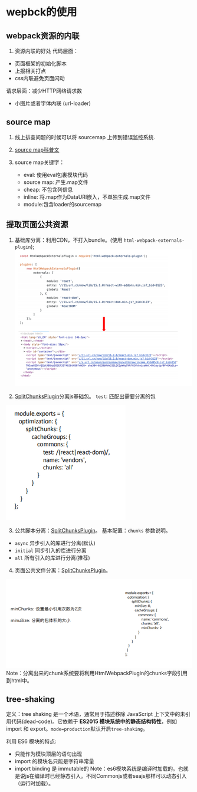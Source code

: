# wepbck的使用

## webpack资源的内联

1. 资源内联的好处
代码层面：

+ ⻚⾯框架的初始化脚本
+ 上报相关打点
+ css内联避免⻚⾯闪动

请求层面：减少HTTP网络请求数

+ ⼩图⽚或者字体内联 (url-loader)

## source map

1. 线上排查问题的时候可以将 sourcemap 上传到错误监控系统.

2. [source map科普文](http://www.ruanyifeng.com/blog/2013/01/javascript_source_map.html)

3. source map关键字：
    + eval: 使⽤eval包裹模块代码
    + source map: 产⽣.map⽂件
    + cheap: 不包含列信息
    + inline: 将.map作为DataURI嵌⼊，不单独⽣成.map⽂件
    + module:包含loader的sourcemap

## 提取页面公共资源

1. 基础库分离：利用CDN，不打入bundle。(使⽤ `html-webpack-externals-plugin`);
![CDN打包](./images/html-webpack-externals-plugin.png)

2. [SplitChunksPlugin](https://www.webpackjs.com/plugins/split-chunks-plugin/#root)分离js基础包。
`test`: 匹配出需要分离的包

![test-api](./images/test-api.png)

3. 公共脚本分离：[SplitChunksPlugin](https://www.webpackjs.com/plugins/split-chunks-plugin/#root)。
基本配置：`chunks` 参数说明。

+ `async` 异步引⼊的库进⾏分离(默认)
+ `initial` 同步引⼊的库进⾏分离
+ `all` 所有引⼊的库进⾏分离(推荐)

4. 页面公共文件分离：[SplitChunksPlugin](https://www.webpackjs.com/plugins/split-chunks-plugin/#root)。

![test-api](./images/common-file.png)
Note：分离出来的chunk系统要将利用HtmlWebpackPlugin的chunks字段引用到html中。

## tree-shaking

定义：tree shaking 是一个术语，通常用于描述移除 JavaScript 上下文中的未引用代码(dead-code)。它依赖于 **ES2015 模块系统中的静态结构特性**，例如 import 和 export。`mode=production`默认开启`tree-shaking`。

利⽤ ES6 模块的特点:

+ 只能作为模块顶层的语句出现
+ import 的模块名只能是字符串常量
+ import binding 是 immutable的
Note：es6模块系统是编译时加载的。也就是说js在编译时已经静态引入。不同Commonjs或者seajs那样可以动态引入（运行时加载）。